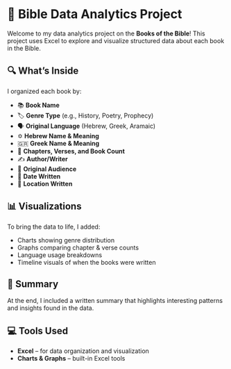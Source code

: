 # 📖 Bible Data Analytics Project

Welcome to my data analytics project on the **Books of the Bible**! This project uses Excel to explore and visualize structured data about each book in the Bible.

## 🔍 What’s Inside

I organized each book by:

* 📚 **Book Name**
* 🏷️ **Genre Type** (e.g., History, Poetry, Prophecy)
* 🗣️ **Original Language** (Hebrew, Greek, Aramaic)
* ✡️ **Hebrew Name & Meaning**
* 🇬🇷 **Greek Name & Meaning**
* 🔢 **Chapters, Verses, and Book Count**
* ✍️ **Author/Writer**
* 👥 **Original Audience**
* 📅 **Date Written**
* 📍 **Location Written**

## 📊 Visualizations

To bring the data to life, I added:

* Charts showing genre distribution
* Graphs comparing chapter & verse counts
* Language usage breakdowns
* Timeline visuals of when the books were written

## 🧠 Summary

At the end, I included a written summary that highlights interesting patterns and insights found in the data.

## 💻 Tools Used

* **Excel** – for data organization and visualization
* **Charts & Graphs** – built-in Excel tools
